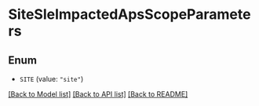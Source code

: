 # SiteSleImpactedApsScopeParameters

## Enum


* `SITE` (value: `"site"`)


[[Back to Model list]](../README.md#documentation-for-models) [[Back to API list]](../README.md#documentation-for-api-endpoints) [[Back to README]](../README.md)


